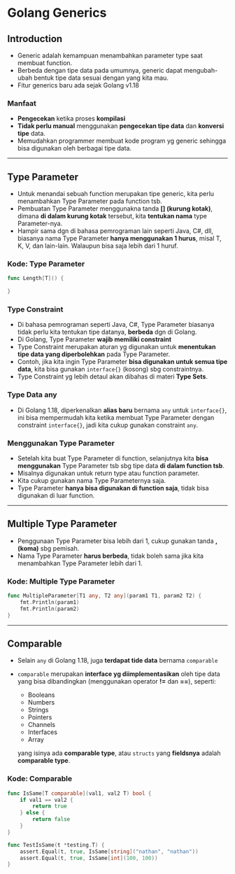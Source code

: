 # Golang Generics

## Introduction
- Generic adalah kemampuan menambahkan parameter type saat membuat function.
- Berbeda dengan tipe data pada umumnya, generic dapat mengubah-ubah bentuk tipe data sesuai dengan yang kita mau.
- Fitur generics baru ada sejak Golang v1.18

### Manfaat
- **Pengecekan** ketika proses **kompilasi**
- **Tidak perlu manual** menggunakan **pengecekan tipe data** dan **konversi tipe** data.
- Memudahkan programmer membuat kode program yg generic sehingga bisa digunakan oleh berbagai tipe data.

---

## Type Parameter
- Untuk menandai sebuah function merupakan tipe generic, kita perlu menambahkan Type Parameter pada function tsb.
- Pembuatan Type Parameter menggunakna tanda **[] (kurung kotak)**, dimana **di dalam kurung kotak** tersebut, kita **tentukan nama** type Parameter-nya.
- Hampir sama dgn di bahasa pemrograman lain seperti Java, C#, dll, biasanya nama Type Parameter **hanya menggunakan 1 hurus**, misal T, K, V, dan lain-lain. Walaupun bisa saja lebih dari 1 huruf.

### Kode: Type Parameter
```go
func Length[T]() {
	
}
```

### Type Constraint
- Di bahasa pemrograman seperti Java, C#, Type Parameter biasanya tidak perlu kita tentukan tipe datanya, **berbeda** dgn di Golang.
- Di Golang, Type Parameter **wajib memiliki constraint**
- Type Constraint merupakan aturan yg digunakan untuk **menentukan tipe data yang diperbolehkan** pada Type Parameter.
- Contoh, jika kita ingin Type Parameter **bisa digunakan untuk semua tipe data**, kita bisa gunakan `interface{}` (kosong) sbg constraintnya.
- Type Constraint yg lebih detaul akan dibahas di materi **Type Sets**.

### Type Data any
- Di Golang 1.18, diperkenalkan **alias baru** bernama `any` untuk `interface{}`, ini bisa mempermudah kita ketika membuat Type Parameter dengan constraint `interface{}`, jadi kita cukup gunakan constraint `any`.

### Menggunakan Type Parameter
- Setelah kita buat Type Parameter di function, selanjutnya kita **bisa menggunakan** Type Parameter tsb sbg tipe data **di dalam function tsb**.
- Misalnya digunakan untuk return type atau function parameter.
- Kita cukup gunakan nama Type Parameternya saja.
- Type Parameter **hanya bisa digunakan di function saja**, tidak bisa digunakan di luar function.

---

## Multiple Type Parameter
- Penggunaan Type Parameter bisa lebih dari 1, cukup gunakan tanda **, (koma)** sbg pemisah.
- Nama Type Parameter **harus berbeda**, tidak boleh sama jika kita menambahkan Type Parameter lebih dari 1.

### Kode: Multiple Type Parameter
```go
func MultipleParameter[T1 any, T2 any](param1 T1, param2 T2) {
	fmt.Println(param1)
	fmt.Println(param2)
}
```

---

## Comparable
- Selain `any` di Golang 1.18, juga **terdapat tide data** bernama `comparable`
- `comparable` merupakan **interface yg diimplementasikan** oleh tipe data yang bisa dibandingkan (menggunakan operator **!=** dan **==**), seperti:
  - Booleans
  - Numbers
  - Strings
  - Pointers
  - Channels
  - Interfaces
  - Array

  yang isinya ada **comparable type**, atau `structs` yang **fieldsnya** adalah **comparable type**.

### Kode: Comparable
```go
func IsSame[T comparable](val1, val2 T) bool {
	if val1 == val2 {
		return true
    } else {
	    return false	
    }   
}

func TestIsSame(t *testing.T) {
	assert.Equal(t, true, IsSame[string]("nathan", "nathan"))
	assert.Equal(t, true, IsSame[int](100, 100))
}
```